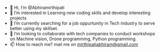 - 👋 Hi, I’m @Abhiramirthipati
- 👀 I’m interested in Learning new coding skills and develop interesting projects
- 🌱 I’m currently searching for a job oppurtunity in Tech industry to serve better using my skillset.
- 💞️ I’m looking to collaborate with tech companies to conduct workshops on Machine vision, Drone programming, Python programming.
- 📫 How to reach me? mail me on mirthipatiabhiram@gmail.com

<!---
Abhiramirthipati/Abhiramirthipati is a ✨ special ✨ repository because its `README.md` (this file) appears on your GitHub profile.
You can click the Preview link to take a look at your changes.
--->
